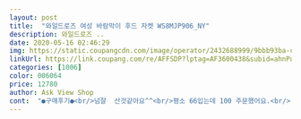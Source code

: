 ```yaml
---
layout: post 
title:  "와일드로즈 여성 바람막이 후드 자켓 WS8MJP906_NY" 
description: 와일드로즈 ..
date: 2020-05-16 02:46:29 
img: https://static.coupangcdn.com/image/operator/2432688999/9bbb93ba-c5dc-fc1d-a8d0-bdc51ff15235.jpg 
linkUrl: https://link.coupang.com/re/AFFSDP?lptag=AF3600438&subid=ahnPublicAsk&pageKey=1397321794&itemId=2432688999&vendorItemId=70456045442&traceid=V0-113-bae5586c4cab5d8e 
categories: [1006] 
color: 006064 
price: 12780 
author: Ask View Shop 
cont:  "●구매후기●<br/>넘잘  산것같아요^^<br/>평소 66입는데 100 주문했어요.<br/> 그래야 편하네요.<br/> 가볍고 좋아요 바람불때 살짝 가방에 넣어 가지고 다니면 좋겠네요<br/>" 
---
```

